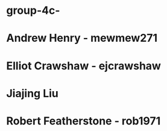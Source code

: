 # group-4c-
# Andrew Henry - mewmew271
# Elliot Crawshaw - ejcrawshaw
# Jiajing Liu
# Robert Featherstone - rob1971
